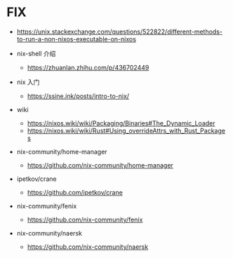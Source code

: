 # FIX

- https://unix.stackexchange.com/questions/522822/different-methods-to-run-a-non-nixos-executable-on-nixos

- nix-shell 介绍
  - https://zhuanlan.zhihu.com/p/436702449
- nix 入门
  - https://ssine.ink/posts/intro-to-nix/

- wiki
  - https://nixos.wiki/wiki/Packaging/Binaries#The_Dynamic_Loader
  - https://nixos.wiki/wiki/Rust#Using_overrideAttrs_with_Rust_Packages

- nix-community/home-manager
  - https://github.com/nix-community/home-manager

- ipetkov/crane
  - https://github.com/ipetkov/crane
- nix-community/fenix
  - https://github.com/nix-community/fenix
- nix-community/naersk
  - https://github.com/nix-community/naersk
